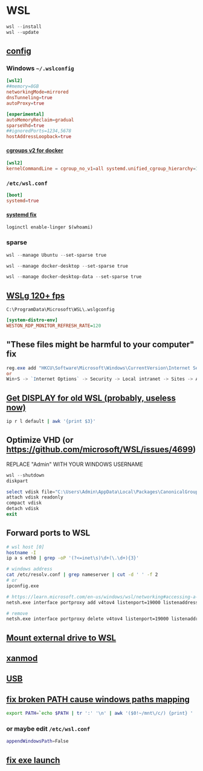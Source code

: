 # WSL

```powershell
wsl --install
wsl --update
```

## [config](https://learn.microsoft.com/en-us/windows/wsl/wsl-config#main-wsl-settings)

### Windows `~/.wslconfig`

```conf
[wsl2]
##memory=8GB
networkingMode=mirrored
dnsTunneling=true
autoProxy=true

[experimental]
autoMemoryReclaim=gradual
sparseVhd=true
##ignoredPorts=1234,5678
hostAddressLoopback=true
```

#### [cgroups v2 for docker](https://github.com/spurin/wsl-cgroupsv2?tab=readme-ov-file#configure-wsl-to-use-cgroupsv2)

```conf
[wsl2]
kernelCommandLine = cgroup_no_v1=all systemd.unified_cgroup_hierarchy=1
```

### `/etc/wsl.conf`

```conf
[boot]
systemd=true
```

#### [systemd fix](https://github.com/microsoft/vscode/issues/157275#issuecomment-1890408573)

`loginctl enable-linger $(whoami)`

### sparse

```powershell
wsl --manage Ubuntu --set-sparse true

wsl --manage docker-desktop --set-sparse true

wsl --manage docker-desktop-data --set-sparse true
```

## [WSLg 120+ fps](https://github.com/microsoft/wslg/wiki/Controlling-WSLg-frame-rate)

`C:\ProgramData\Microsoft\WSL\.wslgconfig`

```ini
[system-distro-env]
WESTON_RDP_MONITOR_REFRESH_RATE=120
```

## "These files might be harmful to your computer" fix

```powershell
reg.exe add "HKCU\Software\Microsoft\Windows\CurrentVersion\Internet Settings\ZoneMap\Domains\wsl.localhost" /f /v file  /t REG_DWORD /d 1
or
Win+S -> `Internet Options` -> Security -> Local intranet -> Sites -> Advanced -> `\\wsl.localhost` -> Add
```

## [Get DISPLAY for old WSL (probably, useless now)](https://serverfault.com/q/47915)

```bash
ip r l default | awk '{print $3}'
```

## Optimize VHD (or <https://github.com/microsoft/WSL/issues/4699>)

REPLACE "Admin" WITH YOUR WINDOWS USERNAME

```powershell
wsl --shutdown
diskpart

select vdisk file="C:\Users\Admin\AppData\Local\Packages\CanonicalGroupLimited.UbuntuonWindows_79rhkp1fndgsc\LocalState\ext4.vhdx"
attach vdisk readonly
compact vdisk
detach vdisk
exit
```

## Forward ports to WSL

```bash
# wsl host [0]
hostname -I
ip a s eth0 | grep -oP '(?<=inet\s)\d+(\.\d+){3}'

# windows address
cat /etc/resolv.conf | grep nameserver | cut -d ' ' -f 2
# or
ipconfig.exe

# https://learn.microsoft.com/en-us/windows/wsl/networking#accessing-a-wsl-2-distribution-from-your-local-area-network-lan
netsh.exe interface portproxy add v4tov4 listenport=19000 listenaddress=0.0.0.0 connectport=19000 connectaddress=$wsl_host

# remove
netsh.exe interface portproxy delete v4tov4 listenport=19000 listenaddress=0.0.0.0
```

## [Mount external drive to WSL](https://learn.microsoft.com/en-us/windows/wsl/wsl2-mount-disk)

## [xanmod](https://github.com/Locietta/xanmod-kernel-WSL2)

## [USB](https://learn.microsoft.com/en-us/windows/wsl/connect-usb)

## [fix broken PATH cause windows paths mapping](https://github.com/microsoft/WSL/issues/1426#issuecomment-442155686)

```bash
export PATH=`echo $PATH | tr ':' '\n' | awk '($0!~/mnt\/c/) {print} ' | tr '\n' ':'`
```

### or maybe edit `/etc/wsl.conf`

```bash
appendWindowsPath=False
```

## [fix exe launch](https://github.com/sakai135/wsl-vpnkit/issues/239)
